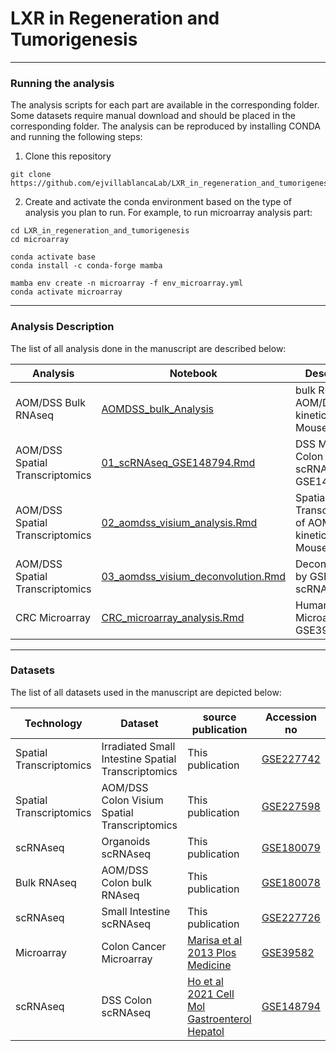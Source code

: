 # LXR in Regeneration and Tumorigenesis

***
### Running the analysis

The analysis scripts for each part are available in the corresponding folder. Some datasets require manual download and should be placed in the corresponding folder. The analysis can be reproduced by installing CONDA and running the following steps:
1. Clone this repository
```
git clone https://github.com/ejvillablancaLab/LXR_in_regeneration_and_tumorigenesis.git
```

2. Create and activate the conda environment based on the type of analysis you plan to run. For example, to run microarray analysis part:
```
cd LXR_in_regeneration_and_tumorigenesis
cd microarray

conda activate base
conda install -c conda-forge mamba

mamba env create -n microarray -f env_microarray.yml
conda activate microarray
```
***
### Analysis Description

The list of all analysis done in the manuscript are described below:

| Analysis | Notebook | Description | Conda Environment | Figure |
|----------|----------|-------------|-------------------|--------|
| AOM/DSS Bulk RNAseq | [AOMDSS_bulk_Analysis](https://github.com/ejvillablancaLab/LXR_in_regeneration_and_tumorigenesis/blob/main/AOMDSS_bulk/AOMDSS_bulk_Analysis.Rmd) | bulk RNAseq of AOM/DSS kinetics in Mouse Colon | [aomdss_bulk_env.yml](https://github.com/ejvillablancaLab/LXR_in_regeneration_and_tumorigenesis/blob/main/AOMDSS_bulk/aomdss_bulk_env.yml) | Fig. 4.c |
| AOM/DSS Spatial Transcriptomics | [01_scRNAseq_GSE148794.Rmd](https://github.com/ejvillablancaLab/LXR_in_regeneration_and_tumorigenesis/blob/main/AOMDSS_visium/01_scRNAseq_GSE148794.Rmd) | DSS Mouse Colon scRNAseq GSE148794 | [aomdss_visium_env.yml](https://github.com/ejvillablancaLab/LXR_in_regeneration_and_tumorigenesis/blob/main/AOMDSS_visium/aomdss_visium_env.yml) | Fig. 4.d, S10.l |
| AOM/DSS Spatial Transcriptomics | [02_aomdss_visium_analysis.Rmd](https://github.com/ejvillablancaLab/LXR_in_regeneration_and_tumorigenesis/blob/main/AOMDSS_visium/02_aomdss_visium_analysis.Rmd) | Spatial Transcriptomics of AOM/DSS kinetics in Mouse Colon | [aomdss_visium_env.yml](https://github.com/ejvillablancaLab/LXR_in_regeneration_and_tumorigenesis/blob/main/AOMDSS_visium/aomdss_visium_env.yml) | Fig. 4.d, S10.l |
| AOM/DSS Spatial Transcriptomics | [03_aomdss_visium_deconvolution.Rmd](https://github.com/ejvillablancaLab/LXR_in_regeneration_and_tumorigenesis/blob/main/AOMDSS_visium/03_aomdss_visium_deconvolution.Rmd) | Deconvolution by GSE148794 scRNAseq data | [aomdss_visium_env.yml](https://github.com/ejvillablancaLab/LXR_in_regeneration_and_tumorigenesis/blob/main/AOMDSS_visium/aomdss_visium_env.yml) | Fig. 4.d, S10.l |
| CRC Microarray | [CRC_microarray_analysis.Rmd](https://github.com/ejvillablancaLab/LXR_in_regeneration_and_tumorigenesis/blob/main/CRC_Microarray/CRC_microarray_analysis.Rmd) | Human CRC Microarray GSE39582 | [CRC_microarray_env.yml](https://github.com/ejvillablancaLab/LXR_in_regeneration_and_tumorigenesis/blob/main/CRC_Microarray/CRC_microarray_env.yml) | Fig. S11.c |



***
### Datasets

The list of all datasets used in the manuscript are depicted below:

| Technology | Dataset | source publication | Accession no |
|------------|---------|--------------------|--------------|
| Spatial Transcriptomics | Irradiated Small Intestine Spatial Transcriptomics | This publication | [GSE227742](https://www.ncbi.nlm.nih.gov/geo/query/acc.cgi?acc=GSE227742) |
| Spatial Transcriptomics | AOM/DSS Colon Visium Spatial Transcriptomics | This publication | [GSE227598](https://www.ncbi.nlm.nih.gov/geo/query/acc.cgi?acc=GSE227598) |
| scRNAseq | Organoids scRNAseq | This publication | [GSE180079](https://www.ncbi.nlm.nih.gov/geo/query/acc.cgi?acc=GSE180079) |
| Bulk RNAseq | AOM/DSS Colon bulk RNAseq | This publication | [GSE180078](https://www.ncbi.nlm.nih.gov/geo/query/acc.cgi?acc=GSE180078) |
| scRNAseq | Small Intestine scRNAseq | This publication | [GSE227726](https://www.ncbi.nlm.nih.gov/geo/query/acc.cgi?acc=GSE227726) |
| Microarray | Colon Cancer Microarray  | [Marisa et al 2013 Plos Medicine](https://journals.plos.org/plosmedicine/article?id=10.1371/journal.pmed.1001453) | [GSE39582](https://www.ncbi.nlm.nih.gov/geo/query/acc.cgi?acc=GSE39582) |
| scRNAseq | DSS Colon scRNAseq  | [Ho et al 2021 Cell Mol Gastroenterol Hepatol](https://www.sciencedirect.com/science/article/pii/S2352345X21000758?via%3Dihub) | [GSE148794](https://www.ncbi.nlm.nih.gov/geo/query/acc.cgi?acc=GSE148794) |
